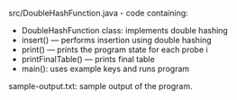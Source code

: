 src/DoubleHashFunction.java - code containing:
- DoubleHashFunction class: implements double hashing
- insert() — performs insertion using double hashing
- print() — prints the program state for each probe i
- printFinalTable() — prints final table
- main(): uses example keys and runs program

sample-output.txt: sample output of the program.


